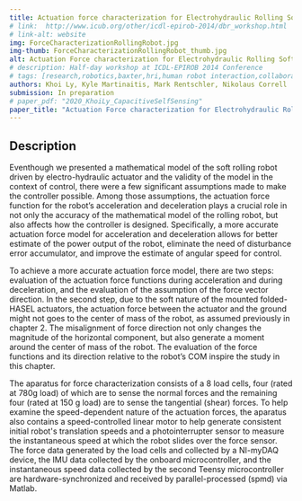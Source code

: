 ```yaml
---
title: Actuation force characterization for Electrohydraulic Rolling Soft Robot
# link:  http://www.icub.org/other/icdl-epirob-2014/dbr_workshop.html
# link-alt: website
img: ForceCharacterizationRollingRobot.jpg
img-thumb: ForceCharacterizationRollingRobot_thumb.jpg
alt: Actuation Force characterization for Electrohydraulic Rolling Soft Robot
# description: Half-day workshop at ICDL-EPIROB 2014 Conference
# tags: [research,robotics,baxter,hri,human robot interaction,collaborative manufacturing,human robot collaboration,advanced manufacturing,open source,github]
authors: Khoi Ly, Kyle Martinaitis, Mark Rentschler, Nikolaus Correll
submission: In preparation
# paper_pdf: "2020_KhoiLy_CapacitiveSelfSensing"
paper_title: "Actuation Force characterization for Electrohydraulic Rolling Soft Robot"
---
```


## Description

Eventhough we presented a mathematical model of the soft rolling robot driven by electro-hydraulic actuator and the validity of the model in the context of control, there were a few significant assumptions made to make the controller possible. Among those assumptions, the actuation force function for the robot’s acceleration and deceleration plays a crucial role in not only the accuracy of the mathematical model of the rolling robot, but also affects how the controller is designed. Specifically, a more accurate actuation force model for acceleration and deceleration allows for better estimate of the power output of the robot, eliminate the need of disturbance error accumulator, and improve the estimate of angular speed for control.

To achieve a more accurate actuation force model, there are two steps: evaluation of the actuation force functions during acceleration and during deceleration, and the evaluation of the assumption of the force vector direction. In the second step, due to the soft nature of the mounted folded-HASEL actuators, the actuation force between the actuator and the ground might not goes to the center of mass of the robot, as assumed previously in chapter 2. The misalignment of force direction not only changes the magnitude of the horizontal component, but also generate a moment around the center of mass of the robot. The evaluation of the force functions and its direction relative to the robot’s COM inspire the study in this chapter.

The aparatus for force characterization consists of a 8 load cells, four (rated at 780g load) of which are to sense the normal forces and the remaining four (rated at 150 g load) are to sense the tangential (shear) forces. To help examine the speed-dependent nature of the actuation forces, the aparatus also contains a speed-controlled linear motor to help generate consistent initial robot's translation speeds and a photointerrupter sensor to measure the instantaneous speed at which the robot slides over the force sensor. The force data generated by the load cells and collected by a NI-myDAQ device, the IMU data collected by the onboard microcontroller, and the instantaneous speed data collected by the second Teensy microcontroller are hardware-synchronized and received by parallel-processed (spmd) via Matlab.
